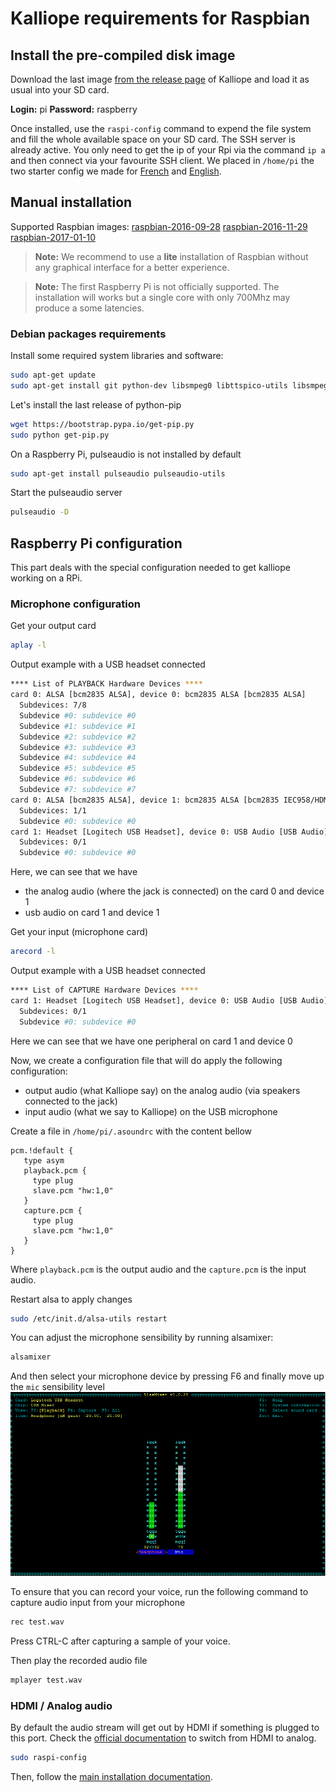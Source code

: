 # Kalliope requirements for Raspbian

## Install the pre-compiled disk image

Download the last image [from the release page](https://github.com/kalliope-project/kalliope/releases) of Kalliope and load it as usual into your SD card.

**Login:** pi
**Password:** raspberry

Once installed, use the `raspi-config` command to expend the file system and fill the whole available space on your SD card.
The SSH server is already active. You only need to get the ip of your Rpi via the command `ip a` and then connect via your favourite SSH client.
We placed in `/home/pi` the two starter config we made for [French](https://github.com/kalliope-project/kalliope_starter_fr) and [English](https://github.com/kalliope-project/kalliope_starter_en). 

## Manual installation

Supported Raspbian images:
[raspbian-2016-09-28](http://downloads.raspberrypi.org/raspbian/images/raspbian-2016-09-28/)
[raspbian-2016-11-29](http://downloads.raspberrypi.org/raspbian/images/raspbian-2016-11-29/)
[raspbian-2017-01-10](http://downloads.raspberrypi.org/raspbian/images/raspbian-2017-01-10/)

> **Note:** We recommend to use a **lite** installation of Raspbian without any graphical interface for a better experience. 

> **Note:** The first Raspberry Pi is not officially supported. The installation will works but a single core with only 700Mhz may produce a some latencies.

### Debian packages requirements

Install some required system libraries and software:

```bash
sudo apt-get update
sudo apt-get install git python-dev libsmpeg0 libttspico-utils libsmpeg0 flac dialog libffi-dev libffi-dev libssl-dev portaudio19-dev build-essential libssl-dev libffi-dev sox libatlas3-base mplayer libyaml-dev libpython2.7-dev
```

Let's install the last release of python-pip
```bash
wget https://bootstrap.pypa.io/get-pip.py
sudo python get-pip.py
```

On a Raspberry Pi, pulseaudio is not installed by default
```bash
sudo apt-get install pulseaudio pulseaudio-utils
```

Start the pulseaudio server
```bash
pulseaudio -D
```

## Raspberry Pi configuration

This part deals with the special configuration needed to get kalliope working on a RPi.

### Microphone configuration

Get your output card
```bash
aplay -l
```

Output example with a USB headset connected
```bash
**** List of PLAYBACK Hardware Devices ****
card 0: ALSA [bcm2835 ALSA], device 0: bcm2835 ALSA [bcm2835 ALSA]
  Subdevices: 7/8
  Subdevice #0: subdevice #0
  Subdevice #1: subdevice #1
  Subdevice #2: subdevice #2
  Subdevice #3: subdevice #3
  Subdevice #4: subdevice #4
  Subdevice #5: subdevice #5
  Subdevice #6: subdevice #6
  Subdevice #7: subdevice #7
card 0: ALSA [bcm2835 ALSA], device 1: bcm2835 ALSA [bcm2835 IEC958/HDMI]
  Subdevices: 1/1
  Subdevice #0: subdevice #0
card 1: Headset [Logitech USB Headset], device 0: USB Audio [USB Audio]
  Subdevices: 0/1
  Subdevice #0: subdevice #0
```

Here, we can see that we have 
- the analog audio (where the jack is connected) on the card 0 and device 1
- usb audio on card 1 and device 1


Get your input (microphone card)
```bash
arecord -l
```

Output example with a USB headset connected
```bash
**** List of CAPTURE Hardware Devices ****
card 1: Headset [Logitech USB Headset], device 0: USB Audio [USB Audio]
  Subdevices: 0/1
  Subdevice #0: subdevice #0
```

Here we can see that we have one peripheral on card 1 and device 0

Now, we create a configuration file that will do apply the following configuration:
- output audio (what Kalliope say) on the analog audio (via speakers connected to the jack)
- input audio (what we say to Kalliope) on the USB microphone

Create a file in `/home/pi/.asoundrc` with the content bellow
```
pcm.!default {
   type asym
   playback.pcm {
     type plug
     slave.pcm "hw:1,0"
   }
   capture.pcm {
     type plug
     slave.pcm "hw:1,0"
   }
}
```

Where `playback.pcm` is the output audio and the `capture.pcm` is the input audio.

Restart alsa to apply changes
```bash
sudo /etc/init.d/alsa-utils restart
```

You can adjust the microphone sensibility by running alsamixer:
```bash
alsamixer
```
And then select your microphone device by pressing F6 and finally move up the `mic` sensibility level
![logo](../../images/alsamixer_mic_level.png)

To ensure that you can record your voice, run the following command to capture audio input from your microphone
```bash
rec test.wav
```

Press CTRL-C after capturing a sample of your voice.

Then play the recorded audio file
```bash
mplayer test.wav
```


### HDMI / Analog audio

By default the audio stream will get out by HDMI if something is plugged to this port.
Check the [official documentation](https://www.raspberrypi.org/documentation/configuration/audio-config.md) to switch from HDMI to analog.

```bash
sudo raspi-config
```

Then, follow the [main installation documentation](../installation.md).
